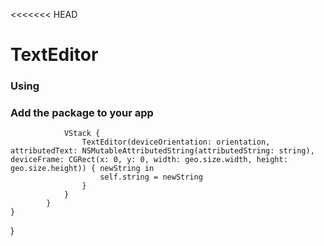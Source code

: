 <<<<<<< HEAD
# TextEditor

### Using
### Add the package to your app
<p align="center>
         To redraw the image in proportion to the orientation of the screen, you need to change the value of the transmitted property: deviceOrientation.
    </p>
```Swift
import SwiftUI
import TextEditor

struct ContentView: View {
    @State var string: NSAttributedString = NSAttributedString(string: "")
    @State var orientation: DeviceOrientation = .portrait
    var body: some View {
        ScrollView(.vertical,showsIndicators: false) {
            
                VStack {
                    TextEditor(deviceOrientation: orientation, attributedText: NSMutableAttributedString(attributedString: string), deviceFrame: CGRect(x: 0, y: 0, width: geo.size.width, height: geo.size.height)) { newString in
                        self.string = newString
                    }
                }
            }
    }
}

```

